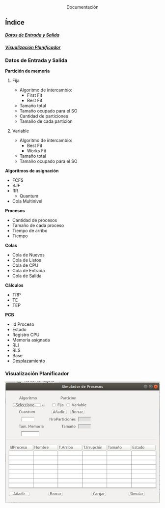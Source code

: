 <p align="center"> Documentación</p>

## __Índice__
##### [Datos de Entrada y Salida](#id1)
##### [Visualización Planificador](#id2)

### Datos de Entrada y Salida<a name="id1"></a>

__Partición de memoria__
1. Fija
	* Algoritmo de intercambio:
		* First Fit
		* Best Fit
	* Tamaño total
	* Tamaño ocupado para el SO
	* Cantidad de particiones
	* Tamaño de cada partición

2. Variable
	* Algoritmo de intercambio:
		* Best Fit
		* Works Fit
	* Tamaño total
	* Tamaño ocupado para el SO

__Algoritmos de asignación__
* FCFS
* SJF
* RR
	* Quantum
* Cola Multinivel

__Procesos__
* Cantidad de procesos
* Tamaño de cada proceso
* Tiempo de arribo
* Tiempo 

__Colas__
* Cola de Nuevos
* Cola de Listos
* Cola de CPU
* Cola de Entrada
* Cola de Salida

__Cálculos__
* TRP
* TE
* TEP

__PCB__
* Id Proceso
* Estado
* Registro CPU
* Memoria asignada
* RLI
* RLS
* Base
* Desplazamiento

### Visualización Planificador<a name="id2"></a>

![alt text](https://github.com/cristianalexs96/SO-C1G2/blob/master/Documentacion/img1.jpeg "Pantalla entrada de Datos")

